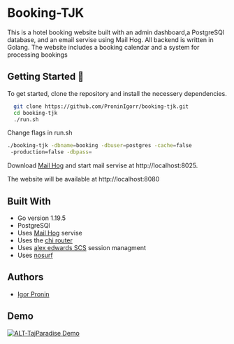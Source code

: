 
# Booking-TJK 
This is a hotel booking website built with an admin dashboard,a PostgreSQl
database, and an email servise using Mail Hog. All backend is written
in Golang. The website includes a booking calendar and a system for
processing bookings

## Getting Started 🚀  
To get started, clone the repository and install the necessery dependencies.
~~~bash  
  git clone https://github.com/ProninIgorr/booking-tjk.git
  cd booking-tjk
  ./run.sh
~~~

Change flags in run.sh
~~~bash
./booking-tjk -dbname=booking -dbuser=postgres -cache=false
 -production=false -dbpass=
~~~
Download [Mail Hog](https://github.com/mailhog/MailHog) 
and start mail servise at http://localhost:8025.

The website will be available at http://localhost:8080

## Built With 
- Go version 1.19.5
- PostgreSQl
- Uses [Mail Hog](https://github.com/mailhog/MailHog) servise
- Uses the [chi router](https://github.com/go-chi/chi)
- Uses [alex edwards SCS](https://github.com/alexedwards/scs) session managment
- Uses [nosurf](https://github.com/justinas/nosurf)


 
## Authors 
- [Igor Pronin](https://www.github.com/ProninIgorr)  


 
## Demo  
[![ALT-TajParadise Demo](http://img.youtube.com/vi/k0g3q5KchhI/0.jpg)](https://www.youtube.com/watch?v=k0g3q5KchhI)